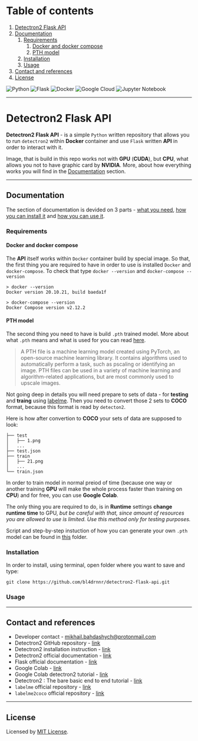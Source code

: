 # Table of contents

1. [Detectron2 Flask API](#detectron2-flask-api)
2. [Documentation](#documentation)
    1. [Requirements](#requirements)
        1. [Docker and docker compose](#docker-and-docker-compose)
        2. [PTH model](#pth-model)
    2. [Installation](#installation)
    3. [Usage](#usage)
3. [Contact and references](#contact-and-references)
4. [License](#license)

![Python](https://img.shields.io/badge/python-3670A0?style=for-the-badge&logo=python&logoColor=ffdd54)
![Flask](https://img.shields.io/badge/flask-%23000.svg?style=for-the-badge&logo=flask&logoColor=white)
![Docker](https://img.shields.io/badge/docker-%230db7ed.svg?style=for-the-badge&logo=docker&logoColor=white)
![Google Cloud](https://img.shields.io/badge/GoogleCloud-%234285F4.svg?style=for-the-badge&logo=google-cloud&logoColor=white)
![Jupyter Notebook](https://img.shields.io/badge/jupyter-%23FA0F00.svg?style=for-the-badge&logo=jupyter&logoColor=white)

---

# Detectron2 Flask API

**Detectron2 Flask API** - is a simple `Python` written repository that allows you to run `detectron2` within **Docker** container and use `Flask` written **API** in order to interact with it.

Image, that is build in this repo works not with **GPU** (**CUDA**), but **CPU**, what allows you not to have graphic card by **NVIDIA**. More, about how everything works you will find in the [Documentation](#documentation) section.

---

## Documentation

The section of documentation is devided on 3 parts - [what you need](#requirements), [how you can install it](#installation) and [how you can use it](#usage).

### Requirements

#### Docker and docker compose

The **API** itself works within `Docker` container build by special image. So that, the first thing you are required to have in order to use is installed `Docker` and `docker-compose`. To check that type `docker --version` and `docker-compose --version`

```
> docker --version
Docker version 20.10.21, build baeda1f
```

```
> docker-compose --version
Docker Compose version v2.12.2
```

#### PTH model

The second thing you need to have is build `.pth` trained model. More about what `.pth` means and what is used for you can read [here](https://fileinfo.com/extension/pth).

>A PTH file is a machine learning model created using PyTorch, an open-source machine learning library. It contains algorithms used to automatically perform a task, such as pscaling or identifying an image. PTH files can be used in a variety of machine learning and algorithm-related applications, but are most commonly used to upscale images.

Not going deep in details you will need prepare to sets of data - for **testing** and **traing** using [labelme](https://github.com/wkentaro/labelme). Then you need to convert those 2 sets to **COCO** format, because this format is read by `detecton2`.

Here is how after convertion to **COCO** your sets of data are supposed to look:

```
├── test
│   ├── 1.png
│   ...
├── test.json
├── train
│   ├── 21.png
│   ...
└── train.json
```

In order to train model in normal preiod of time (because one way or another training **GPU** will make the whole process faster than training on **CPU**) and for free, you can use **Google Colab**.

The only thing you are required to do, is in **Runtime** settings **change runtime time** to GPU, *but be careful with that, since amount of resources you are allowed to use is limited. Use this method only for testing purposes.*

Script and step-by-step instuction of how you can generate your own `.pth` model can be found in [this](google-colab-training-script) folder.

### Installation

In order to install, using terminal, open folder where you want to save and type:

```
git clone https://github.com/bl4drnnr/detectron2-flask-api.git
```

### Usage

---

## Contact and references

- Developer contact - [mikhail.bahdashych@protonmail.com](mailto:mikhail.bahdashych@protonmail.com)
- Detectron2 GitHub repository - [link](https://github.com/facebookresearch/detectron2)
- Detectron2 installation instruction - [link](https://detectron2.readthedocs.io/en/latest/tutorials/install.html)
- Detectron2 official documentation - [link](https://detectron2.readthedocs.io/en/latest/index.html)
- Flask official documentation - [link](https://flask.palletsprojects.com/en/2.2.x/)
- Google Colab - [link](https://colab.research.google.com/)
- Google Colab detectron2 tutorial - [link](https://colab.research.google.com/drive/16jcaJoc6bCFAQ96jDe2HwtXj7BMD_-m5)
- Detectron2 : The bare basic end to end tutorial - [link](https://towardsdatascience.com/detectron2-the-basic-end-to-end-tutorial-5ac90e2f90e3)
- `labelme` official repository - [link](https://github.com/wkentaro/labelme)
- `labelme2coco` official repository - [link](https://github.com/fcakyon/labelme2coco)

---

## License

Licensed by [MIT License](LICENSE).
